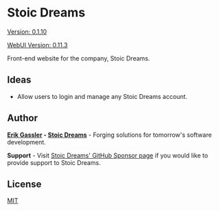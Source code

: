 # Stoic Dreams

[Version: 0.1.10](https://github.com/StoicDreams/StoicDreams)

[WebUI Version: 0.11.3](https://github.com/StoicDreams/WebUI)

Front-end website for the company, Stoic Dreams.

## Ideas

* Allow users to login and manage any Stoic Dreams account.

## Author

**[Erik Gassler](https://www.erikgassler.com) - [Stoic Dreams](https://www.stoicdreams.com)** - Forging solutions for tomorrow's software development.

**Support** - Visit [Stoic Dreams' GitHub Sponsor page](https://github.com/sponsors/StoicDreams) if you would like to provide support to Stoic Dreams.

## License

[MIT](LICENSE)

